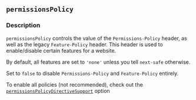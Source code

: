 ## `permissionsPolicy`

### Description

`permissionsPolicy` controls the value of the `Permissions-Policy` header, as well as the legacy `Feature-Policy` header. This header is used to enable/disable certain features for a website.

By default, all features are set to `'none'` unless you tell `next-safe` otherwise.

Set to `false` to disable `Permissions-Policy` and `Feature-Policy` entirely.

To enable all policies (not recommended), check out the [`permissionsPolicyDirectiveSupport`](./permissionsPolicyDirectiveSupport.md) option
